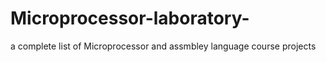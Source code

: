 # Microprocessor-laboratory-
a complete list of Microprocessor and assmbley language course projects
